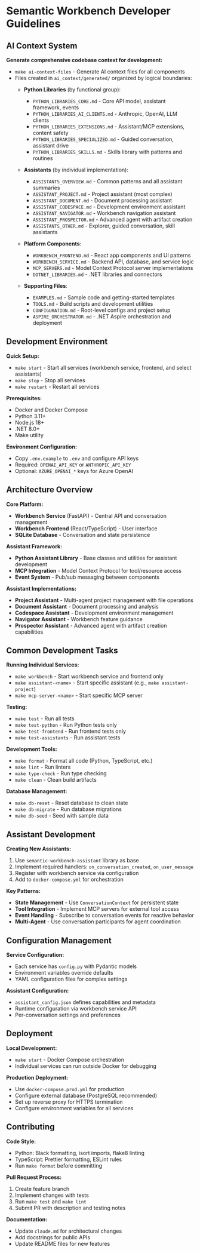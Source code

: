 # Semantic Workbench Developer Guidelines

## AI Context System

**Generate comprehensive codebase context for development:**

- `make ai-context-files` - Generate AI context files for all components
- Files created in `ai_context/generated/` organized by logical boundaries:
  - **Python Libraries** (by functional group):
    - `PYTHON_LIBRARIES_CORE.md` - Core API model, assistant framework, events
    - `PYTHON_LIBRARIES_AI_CLIENTS.md` - Anthropic, OpenAI, LLM clients
    - `PYTHON_LIBRARIES_EXTENSIONS.md` - Assistant/MCP extensions, content safety
    - `PYTHON_LIBRARIES_SPECIALIZED.md` - Guided conversation, assistant drive
    - `PYTHON_LIBRARIES_SKILLS.md` - Skills library with patterns and routines

  - **Assistants** (by individual implementation):
    - `ASSISTANTS_OVERVIEW.md` - Common patterns and all assistant summaries
    - `ASSISTANT_PROJECT.md` - Project assistant (most complex)
    - `ASSISTANT_DOCUMENT.md` - Document processing assistant
    - `ASSISTANT_CODESPACE.md` - Development environment assistant
    - `ASSISTANT_NAVIGATOR.md` - Workbench navigation assistant
    - `ASSISTANT_PROSPECTOR.md` - Advanced agent with artifact creation
    - `ASSISTANTS_OTHER.md` - Explorer, guided conversation, skill assistants

  - **Platform Components**:
    - `WORKBENCH_FRONTEND.md` - React app components and UI patterns
    - `WORKBENCH_SERVICE.md` - Backend API, database, and service logic
    - `MCP_SERVERS.md` - Model Context Protocol server implementations
    - `DOTNET_LIBRARIES.md` - .NET libraries and connectors

  - **Supporting Files**:
    - `EXAMPLES.md` - Sample code and getting-started templates
    - `TOOLS.md` - Build scripts and development utilities
    - `CONFIGURATION.md` - Root-level configs and project setup
    - `ASPIRE_ORCHESTRATOR.md` - .NET Aspire orchestration and deployment

## Development Environment

**Quick Setup:**
- `make start` - Start all services (workbench service, frontend, and select assistants)
- `make stop` - Stop all services
- `make restart` - Restart all services

**Prerequisites:**
- Docker and Docker Compose
- Python 3.11+
- Node.js 18+
- .NET 8.0+
- Make utility

**Environment Configuration:**
- Copy `.env.example` to `.env` and configure API keys
- Required: `OPENAI_API_KEY` or `ANTHROPIC_API_KEY`
- Optional: `AZURE_OPENAI_*` keys for Azure OpenAI

## Architecture Overview

**Core Platform:**
- **Workbench Service** (FastAPI) - Central API and conversation management
- **Workbench Frontend** (React/TypeScript) - User interface
- **SQLite Database** - Conversation and state persistence

**Assistant Framework:**
- **Python Assistant Library** - Base classes and utilities for assistant development
- **MCP Integration** - Model Context Protocol for tool/resource access
- **Event System** - Pub/sub messaging between components

**Assistant Implementations:**
- **Project Assistant** - Multi-agent project management with file operations
- **Document Assistant** - Document processing and analysis
- **Codespace Assistant** - Development environment management
- **Navigator Assistant** - Workbench feature guidance
- **Prospector Assistant** - Advanced agent with artifact creation capabilities

## Common Development Tasks

**Running Individual Services:**
- `make workbench` - Start workbench service and frontend only
- `make assistant-<name>` - Start specific assistant (e.g., `make assistant-project`)
- `make mcp-server-<name>` - Start specific MCP server

**Testing:**
- `make test` - Run all tests
- `make test-python` - Run Python tests only
- `make test-frontend` - Run frontend tests only
- `make test-assistants` - Run assistant tests

**Development Tools:**
- `make format` - Format all code (Python, TypeScript, etc.)
- `make lint` - Run linters
- `make type-check` - Run type checking
- `make clean` - Clean build artifacts

**Database Management:**
- `make db-reset` - Reset database to clean state
- `make db-migrate` - Run database migrations
- `make db-seed` - Seed with sample data

## Assistant Development

**Creating New Assistants:**
1. Use `semantic-workbench-assistant` library as base
2. Implement required handlers: `on_conversation_created`, `on_user_message`
3. Register with workbench service via configuration
4. Add to `docker-compose.yml` for orchestration

**Key Patterns:**
- **State Management** - Use `ConversationContext` for persistent state
- **Tool Integration** - Implement MCP servers for external tool access
- **Event Handling** - Subscribe to conversation events for reactive behavior
- **Multi-Agent** - Use conversation participants for agent coordination

## Configuration Management

**Service Configuration:**
- Each service has `config.py` with Pydantic models
- Environment variables override defaults
- YAML configuration files for complex settings

**Assistant Configuration:**
- `assistant_config.json` defines capabilities and metadata
- Runtime configuration via workbench service API
- Per-conversation settings and preferences

## Deployment

**Local Development:**
- `make start` - Docker Compose orchestration
- Individual services can run outside Docker for debugging

**Production Deployment:**
- Use `docker-compose.prod.yml` for production
- Configure external database (PostgreSQL recommended)
- Set up reverse proxy for HTTPS termination
- Configure environment variables for all services

## Contributing

**Code Style:**
- Python: Black formatting, isort imports, flake8 linting
- TypeScript: Prettier formatting, ESLint rules
- Run `make format` before committing

**Pull Request Process:**
1. Create feature branch
2. Implement changes with tests
3. Run `make test` and `make lint`
4. Submit PR with description and testing notes

**Documentation:**
- Update `claude.md` for architectural changes
- Add docstrings for public APIs
- Update README files for new features